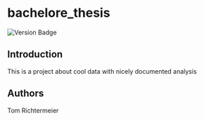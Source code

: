 # bachelore_thesis

![Version Badge](https://img.shields.io/badge/Version-1.0.2-brightgreen?style=for-the-badge)

## Introduction

This is a project about cool data with nicely documented analysis

## Authors

Tom Richtermeier
